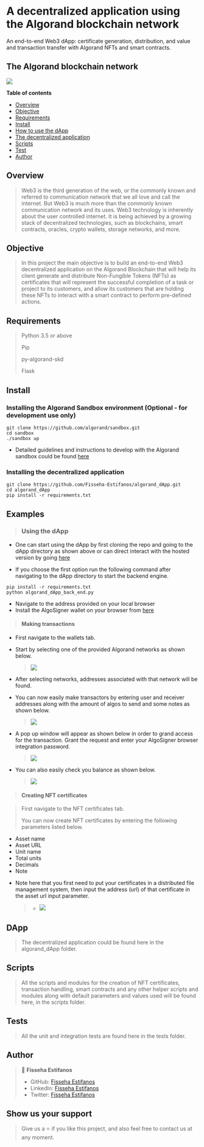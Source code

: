 # A decentralized application using the Algorand blockchain network

An end-to-end Web3 dApp: certificate generation, distribution, and value and transaction transfer with Algorand NFTs and smart contracts.

## The Algorand blockchain network

![](screenshots/image-I.png)

**Table of contents**

- [Overview](#overview)
- [Objective](#objective)
- [Requirements](#requirements)
- [Install](#install)
- [How to use the dApp](#examples)
- [The decentralized application](#DApp)
- [Scripts](#scripts)
- [Test](#test)
- [Author](#author)

## Overview

> Web3 is the third generation of the web, or the commonly known and referred to communication network that we all love and call the internet. But Web3 is much more than the commonly known communication network and its uses. Web3 technology is inherently about the user controlled internet. It is being achieved by a growing stack of decentralized technologies, such as blockchains, smart contracts, oracles, crypto wallets, storage networks, and more.

## Objective

> In this project the main objective is to build an end-to-end Web3 decentralized application on the Algorand Blockchain that will help its client generate and distribute Non-Fungible Tokens (NFTs) as certificates that will represent the successful completion of a task or project to its customers, and allow its customers that are holding these NFTs to interact with a smart contract to perform pre-defined actions.

## Requirements

> Python 3.5 or above
>
> Pip
>
> py-algorand-skd
>
> Flask

## Install

### Installing the Algorand Sandbox environment (Optional - for development use only)

```
git clone https://github.com/algorand/sandbox.git
cd sandbox
./sandbox up
```

- Detailed guidelines and instructions to develop with the Algorand sandbox could be found [here](https://github.com/algorand/sandbox)

### Installing the decentralized application

```
git clone https://github.com/Fisseha-Estifanos/algorand_dApp.git
cd algorand_dApp
pip install -r requirements.txt
```

## Examples

> ### Using the dApp

- One can start using the dApp by first cloning the repo and going to the dApp directory as shown above or can direct interact with the hosted version by going [here](https://stirring-tarsier-1ebb66.netlify.app/)

- If you choose the first option run the following command after navigating to the dApp directory to start the backend engine.

```
pip install -r requirements.txt
python algorand_dApp_back_end.py
```

- Navigate to the address provided on your local browser
- Install the AlgoSigner wallet on your browser from [here](https://chrome.google.com/webstore/detail/algosigner/kmmolakhbgdlpkjkcjkebenjheonagdm)

> #### Making transactions

- First navigate to the wallets tab.

- Start by selecting one of the provided Algorand networks as shown below.

  > ![](screenshots/select-network.png)

- After selecting networks, addresses associated with that network will be found.

- You can now easily make transactors by entering user and receiver addresses along with the amount of algos to send and some notes as shown below.

  > ![](screenshots/make-transactions.png)

- A pop up window will appear as shown below in order to grand access for the transaction. Grant the request and enter your AlgoSigner browser integration password.

  > ![](screenshots/pop-up.png)

- You can also easily check you balance as shown below.
  > ![](screenshots/get-balance.png)

> #### Creating NFT certificates

> First navigate to the NFT certificates tab.
>
> You can now create NFT certificates by entering the following parameters listed below.

- Asset name
- Asset URL
- Unit name
- Total units
- Decimals
- Note

* Note here that you first need to put your certificates in a distributed file management system, then input the address (url) of that certificate in the asset url input parameter.

  > - ![](screenshots/create-nft.png)

## DApp

> The decentralized application could be found here in the algorand_dApp folder.

## Scripts

> All the scripts and modules for the creation of NFT certificates, transaction handling, smart contracts and any other helper scripts and modules along with default parameters and values used will be found here, in the scripts folder.

## Tests

> All the unit and integration tests are found here in the tests folder.

## Author

> 👤 **Fisseha Estifanos**
>
> - GitHub: [Fisseha Estifanos](https://github.com/fisseha-estifanos)
> - LinkedIn: [Fisseha Estifanos](https://www.linkedin.com/in/fisseha-estifanos-109ba6199/)
> - Twitter: [Fisseha Estifanos](https://twitter.com/f0x__tr0t)

## Show us your support

> Give us a ⭐ if you like this project, and also feel free to contact us at any moment.
